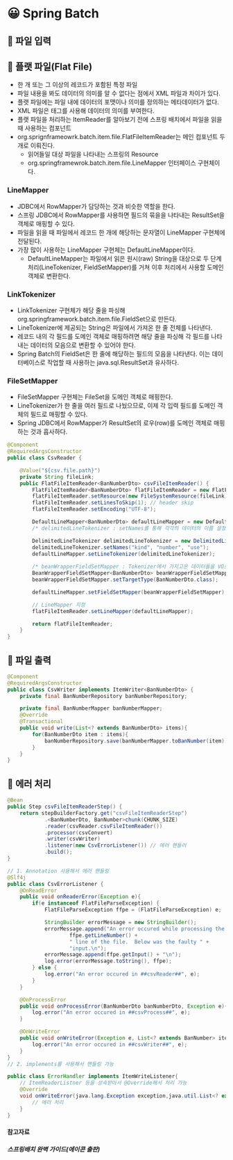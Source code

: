 # 😀 Spring Batch

## 📃 파일 입력

## 🎈 플랫 파일(Flat File)
- 한 개 또는 그 이상의 레코드가 포함된 특정 파일
- 파일 내용을 봐도 데이터의 의미를 알 수 없다는 점에서 XML 파일과 차이가 있다.
- 플랫 파일에는 파일 내에 데이터의 포맷이나 의미를 정의하는 메타데이터가 없다.
- XML 파일은 태그를 사용해 데이터의 의미를 부여한다.
- 플랫 파일을 처리하는 ItemReader를 알아보기 전에 스프링 배치에서 파일을 읽을 때 사용하는 컴포넌트
- org.sprignframeowrk.batch.item.file.FlatFileItemReader는 메인 컴포넌트 두 개로 이뤄진다.
  - 읽어들일 대상 파일을 나타내는 스프링의 Resource
  - org.springframewrok.batch.item.file.LineMapper 인터페이스 구현체이다.
   
### LineMapper
- JDBC에서 RowMapper가 담당하는 것과 비슷한 역할을 한다.
- 스프링 JDBC에서 RowMapper를 사용하면 필드의 묶을을 나타내는 ResultSet을 객체로 매핑할 수 있다.
- 파일을 읽을 때 파일에서 레코드 한 개에 해당하는 문자열이 LineMapper 구현체에 전달된다.
- 가장 많이 사용하는 LineMapper 구현체는 DefaultLineMapper이다.
  - DefaultLineMapper는 파일에서 읽은 원시(raw) String을 대상으로 두 단계 처리(LineTokenizer, FieldSetMapper)를 거쳐 이후 처리에서 사용할 도메인 객체로 변환한다.

### LinkTokenizer 
- LinkTokenizer 구현체가 해당 줄을 파싱해 org.springframework.batch.item.file.FieldSet으로 만든다.
- LineTokenizer에 제공되는 String은 파일에서 가져온 한 줄 전체를 나타낸다.
- 레코드 내의 각 필드를 도메인 객체로 매핑하려면 해당 줄을 파싱해 각 필드를 나타내는 데이터의 모음으로 변환할 수 있어야 한다.
- Spring Batch의 FieldSet은 한 줄에 해당하는 필드의 모음을 나타낸다. 이는 데이터베이스로 작업할 때 사용하는 java.sql.ResultSet과 유사하다.

### FileSetMapper
- FileSetMapper 구현체는 FileSet을 도메인 객체로 매핑한다.
- LineTokenizer가 한 줄을 여러 필드로 나눴으므로, 이제 각 입력 필드를 도메인 객체의 필드로 매핑할 수 있다.
- Spring JDBC에서 RowMapper가 ResultSet의 로우(row)를 도메인 객체로 매핑하는 것과 흡사하다.

```java
@Component
@RequiredArgsConstructor
public class CsvReader {

    @Value("${csv.file.path}")
    private String fileLink;
    public FlatFileItemReader<BanNumberDto> csvFileItemReader() {
        FlatFileItemReader<BanNumberDto> flatFileItemReader = new FlatFileItemReader<>();
        flatFileItemReader.setResource(new FileSystemResource(fileLink));
        flatFileItemReader.setLinesToSkip(1); // header skip
        flatFileItemReader.setEncoding("UTF-8");

        DefaultLineMapper<BanNumberDto> defaultLineMapper = new DefaultLineMapper<>();
        /* delimitedLineTokenizer : setNames를 통해 각각의 데이터의 이름 설정 */

        DelimitedLineTokenizer delimitedLineTokenizer = new DelimitedLineTokenizer(",");
        delimitedLineTokenizer.setNames("kind", "number", "use");
        defaultLineMapper.setLineTokenizer(delimitedLineTokenizer);
        
        /* beanWrapperFieldSetMapper : Tokenizer에서 가지고온 데이터들을 VO로 바인드하는 역할 */
        BeanWrapperFieldSetMapper<BanNumberDto> beanWrapperFieldSetMapper = new BeanWrapperFieldSetMapper<>();
        beanWrapperFieldSetMapper.setTargetType(BanNumberDto.class);

        defaultLineMapper.setFieldSetMapper(beanWrapperFieldSetMapper);

        // LineMapper 지정
        flatFileItemReader.setLineMapper(defaultLineMapper);

        return flatFileItemReader;
    }
}
```


## 📜 파일 출력

```java
@Component
@RequiredArgsConstructor
public class CsvWriter implements ItemWriter<BanNumberDto> {
    private final BanNumberRepository banNumberRepository;

    private final BanNumberMapper banNumberMapper;
    @Override
    @Transactional
    public void write(List<? extends BanNumberDto> items){
        for(BanNumberDto item : items){
            banNumberRepository.save(banNumberMapper.toBanNumber(item));
        }
    }
}
```

## 🍟 에러 처리
```java
@Bean
public Step csvFileItemReaderStep() {
    return stepBuilderFactory.get("csvFileItemReaderStep")
            .<BanNumberDto, BanNumber>chunk(CHUNK_SIZE)
            .reader(csvReader.csvFileItemReader())
            .processor(csvConvert)
            .writer(csvWriter)
            .listener(new CsvErrorListener()) // 에러 핸들러
            .build();
}

// 1. Annotation 사용해서 에러 핸들링
@Slf4j
public class CsvErrorListener {
    @OnReadError
    public void onReaderError(Exception e){
        if(e instanceof FlatFileParseException) {
            FlatFileParseException ffpe = (FlatFileParseException) e;

            StringBuilder errorMessage = new StringBuilder();
            errorMessage.append("An error occured while processing the " +
                    ffpe.getLineNumber() +
                    " line of the file.  Below was the faulty " +
                    "input.\n");
            errorMessage.append(ffpe.getInput() + "\n");
            log.error(errorMessage.toString(), ffpe);
        } else {
            log.error("An error occured in ##csvReader##", e);
        }
    }

    @OnProcessError
    public void onProcessError(BanNumberDto banNumberDto, Exception e){
        log.error("An error occured in ##csvProcess##", e);
    }

    @OnWriteError
    public void onWriteError(Exception e, List<? extends BanNumber> items){
        log.error("An error occured in ##csvWriter##", e);
    }
}
// 2. implements를 사용해서 핸들링 가능

public class ErrorHandler implements ItemWriteListener{
    // ItemReaderListner 등을 상속받아서 @Override해서 처리 가능
    @Override
    void onWriteError(java.lang.Exception exception,java.util.List<? extends S> items){
        // 에러 처리
    }
}
```

#### 참고자료
##### 스프링배치 완벽 가이드(에이콘 출판)
